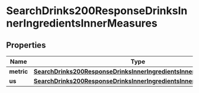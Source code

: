 
# SearchDrinks200ResponseDrinksInnerIngredientsInnerMeasures

## Properties
| Name | Type | Description | Notes |
| ------------ | ------------- | ------------- | ------------- |
| **metric** | [**SearchDrinks200ResponseDrinksInnerIngredientsInnerMeasuresMetric**](SearchDrinks200ResponseDrinksInnerIngredientsInnerMeasuresMetric.md) |  |  [optional] |
| **us** | [**SearchDrinks200ResponseDrinksInnerIngredientsInnerMeasuresUs**](SearchDrinks200ResponseDrinksInnerIngredientsInnerMeasuresUs.md) |  |  [optional] |



